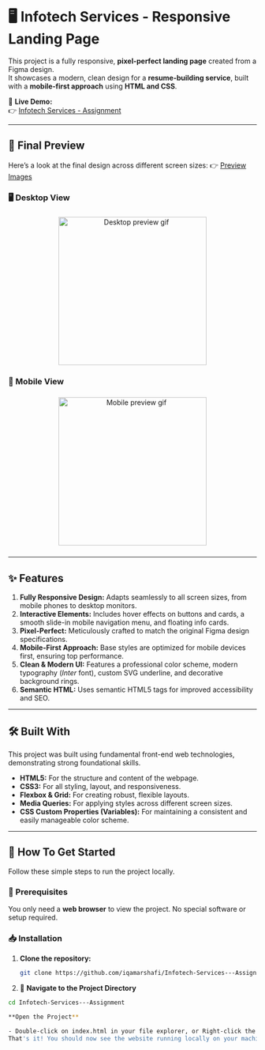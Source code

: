 # 🖥️ Infotech Services - Responsive Landing Page

This project is a fully responsive, **pixel-perfect landing page** created from a Figma design.  
It showcases a modern, clean design for a **resume-building service**, built with a **mobile-first approach** using **HTML and CSS**.

🎯 **Live Demo:**  
👉 [Infotech Services - Assignment](https://iqamarshafi.github.io/Infotech-Services---Assignment/)

---

## 📸 Final Preview

Here’s a look at the final design across different screen sizes:
👉 [Preview Images](https://github.com/iqamarshafi/Infotech-Services---Assignment/tree/main/preview%20image)

### 🖥️ Desktop View 
###

<div align="center">
  <img src="preview image/Desktop view.gif" height="300" alt="Desktop preview gif" />
</div>

###

### 📱 Mobile View  

###

<div align="center">
  <img src="preview image/Mobile view.gif" height="300" alt="Mobile preview gif" />
</div>

###
---

## ✨ Features

1. **Fully Responsive Design:** Adapts seamlessly to all screen sizes, from mobile phones to desktop monitors.  
2. **Interactive Elements:** Includes hover effects on buttons and cards, a smooth slide-in mobile navigation menu, and floating info cards.  
3. **Pixel-Perfect:** Meticulously crafted to match the original Figma design specifications.  
4. **Mobile-First Approach:** Base styles are optimized for mobile devices first, ensuring top performance.  
5. **Clean & Modern UI:** Features a professional color scheme, modern typography (*Inter* font), custom SVG underline, and decorative background rings.  
6. **Semantic HTML:** Uses semantic HTML5 tags for improved accessibility and SEO.

---

## 🛠️ Built With

This project was built using fundamental front-end web technologies, demonstrating strong foundational skills.

- **HTML5:** For the structure and content of the webpage.  
- **CSS3:** For all styling, layout, and responsiveness.  
- **Flexbox & Grid:** For creating robust, flexible layouts.  
- **Media Queries:** For applying styles across different screen sizes.  
- **CSS Custom Properties (Variables):** For maintaining a consistent and easily manageable color scheme.

---

## 🚀 How To Get Started

Follow these simple steps to run the project locally.

### 🔧 Prerequisites
You only need a **web browser** to view the project. No special software or setup required.

### 📥 Installation

1. **Clone the repository:**
   ```bash
   git clone https://github.com/iqamarshafi/Infotech-Services---Assignment.git
2. 📂 **Navigate to the Project Directory**

```bash
cd Infotech-Services---Assignment

**Open the Project**

- Double-click on index.html in your file explorer, or Right-click the file and select “Open with” → your preferred browser
That's it! You should now see the website running locally on your machine.
